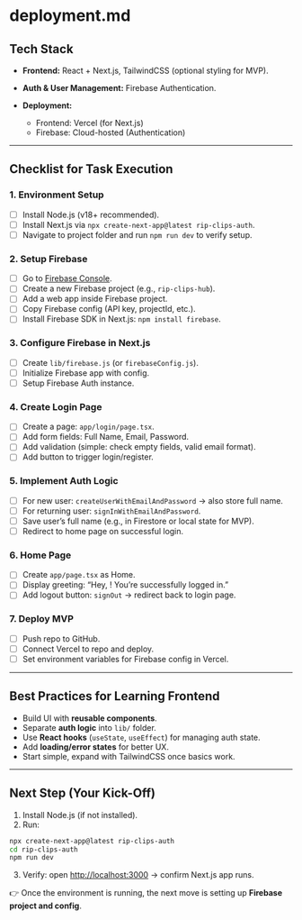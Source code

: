 # deployment.md

## Tech Stack

* **Frontend:** React + Next.js, TailwindCSS (optional styling for MVP).
* **Auth & User Management:** Firebase Authentication.
* **Deployment:**

  * Frontend: Vercel (for Next.js)
  * Firebase: Cloud-hosted (Authentication)

---

## Checklist for Task Execution

### 1. Environment Setup

* [ ] Install Node.js (v18+ recommended).
* [ ] Install Next.js via `npx create-next-app@latest rip-clips-auth`.
* [ ] Navigate to project folder and run `npm run dev` to verify setup.

### 2. Setup Firebase

* [ ] Go to [Firebase Console](https://console.firebase.google.com/).
* [ ] Create a new Firebase project (e.g., `rip-clips-hub`).
* [ ] Add a web app inside Firebase project.
* [ ] Copy Firebase config (API key, projectId, etc.).
* [ ] Install Firebase SDK in Next.js: `npm install firebase`.

### 3. Configure Firebase in Next.js

* [ ] Create `lib/firebase.js` (or `firebaseConfig.js`).
* [ ] Initialize Firebase app with config.
* [ ] Setup Firebase Auth instance.

### 4. Create Login Page

* [ ] Create a page: `app/login/page.tsx`.
* [ ] Add form fields: Full Name, Email, Password.
* [ ] Add validation (simple: check empty fields, valid email format).
* [ ] Add button to trigger login/register.

### 5. Implement Auth Logic

* [ ] For new user: `createUserWithEmailAndPassword` → also store full name.
* [ ] For returning user: `signInWithEmailAndPassword`.
* [ ] Save user’s full name (e.g., in Firestore or local state for MVP).
* [ ] Redirect to home page on successful login.

### 6. Home Page

* [ ] Create `app/page.tsx` as Home.
* [ ] Display greeting: “Hey, <Full Name>! You’re successfully logged in.”
* [ ] Add logout button: `signOut` → redirect back to login page.

### 7. Deploy MVP

* [ ] Push repo to GitHub.
* [ ] Connect Vercel to repo and deploy.
* [ ] Set environment variables for Firebase config in Vercel.

---

## Best Practices for Learning Frontend

* Build UI with **reusable components**.
* Separate **auth logic** into `lib/` folder.
* Use **React hooks** (`useState`, `useEffect`) for managing auth state.
* Add **loading/error states** for better UX.
* Start simple, expand with TailwindCSS once basics work.

---

## Next Step (Your Kick-Off)

1. Install Node.js (if not installed).
2. Run:

```bash
npx create-next-app@latest rip-clips-auth
cd rip-clips-auth
npm run dev
```

3. Verify: open [http://localhost:3000](http://localhost:3000) → confirm Next.js app runs.

👉 Once the environment is running, the next move is setting up **Firebase project and config**.
